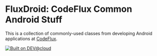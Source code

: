 # FluxDroid: CodeFlux Common Android Stuff

This is a collection of commonly-used classes from developing Android applications at [CodeFlux](http://teamcodeflux.com).

[![Built on DEV@cloud](http://web-static-cloudfront.s3.amazonaws.com/images/badges/BuiltOnDEV.png)](https://fluxdroid.ci.cloudbees.com)
